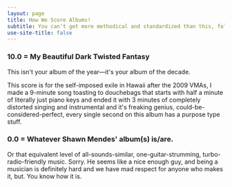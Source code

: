 ```yaml
---
layout: page
title: How We Score Albums!
subtitle: You can't get more methodical and standardized than this, folks. 
use-site-title: false
---
```


### 10.0 = My Beautiful Dark Twisted Fantasy

This isn't your album of the year—it's your album of the decade. 

This score is for the self-imposed exile in Hawaii after the 2009 VMAs, I made a 9-minute song toasting to douchebags that starts with half a minute of literally just piano keys and ended it with 3 minutes of completely distorted singing and instrumental and it's freaking genius, could-be-considered-perfect, every single second on this album has a purpose type stuff.

### 0.0 = Whatever Shawn Mendes' album(s) is/are.  

Or that equivalent level of all-sounds-similar, one-guitar-strumming, turbo-radio-friendly music. Sorry. He seems like a nice enough guy, and being a musician is definitely hard and we have mad respect for anyone who makes it, but. You know how it is. 

